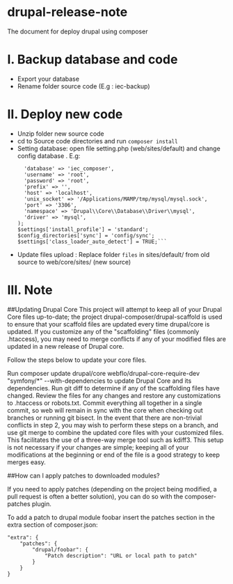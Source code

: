 # drupal-release-note
The document for deploy drupal using composer

# I. Backup database and code
- Export your database 
- Rename folder source code (E.g : iec-backup)
# II. Deploy new code
- Unzip folder new source code
- cd to Source code directories and run `composer install`
- Setting database:
  open file setting.php (web/sites/default) and change config database . E.g:
    ```$databases['default']['default'] = array (
      'database' => 'iec_composer',
      'username' => 'root',
      'password' => 'root',
      'prefix' => '',
      'host' => 'localhost',
      'unix_socket' => '/Applications/MAMP/tmp/mysql/mysql.sock',
      'port' => '3306',
      'namespace' => 'Drupal\\Core\\Database\\Driver\\mysql',
      'driver' => 'mysql',
  );
  $settings['install_profile'] = 'standard';
  $config_directories['sync'] = 'config/sync';
  $settings['class_loader_auto_detect'] = TRUE;```
- Update files upload : Replace folder `files` in sites/default/ from old source to web/core/sites/ (new source)
# III. Note
##Updating Drupal Core
This project will attempt to keep all of your Drupal Core files up-to-date; the project drupal-composer/drupal-scaffold is used to ensure that your scaffold files are updated every time drupal/core is updated. If you customize any of the "scaffolding" files (commonly .htaccess), you may need to merge conflicts if any of your modified files are updated in a new release of Drupal core.

Follow the steps below to update your core files.

Run composer update drupal/core webflo/drupal-core-require-dev "symfony/*" --with-dependencies to update Drupal Core and its dependencies.
Run git diff to determine if any of the scaffolding files have changed. Review the files for any changes and restore any customizations to .htaccess or robots.txt.
Commit everything all together in a single commit, so web will remain in sync with the core when checking out branches or running git bisect.
In the event that there are non-trivial conflicts in step 2, you may wish to perform these steps on a branch, and use git merge to combine the updated core files with your customized files. This facilitates the use of a three-way merge tool such as kdiff3. This setup is not necessary if your changes are simple; keeping all of your modifications at the beginning or end of the file is a good strategy to keep merges easy.

##How can I apply patches to downloaded modules?

If you need to apply patches (depending on the project being modified, a pull request is often a better solution), you can do so with the composer-patches plugin.

To add a patch to drupal module foobar insert the patches section in the extra section of composer.json:
```
"extra": {
    "patches": {
        "drupal/foobar": {
            "Patch description": "URL or local path to patch"
        }
    }
}
```
